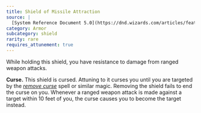 ```yaml
---
title: Shield of Missile Attraction
source: |
  [System Reference Document 5.0](https://dnd.wizards.com/articles/features/systems-reference-document-srd)
category: Armor
subcategory: shield
rarity: rare
requires_attunement: true
---
```


While holding this shield, you have resistance to damage from ranged weapon attacks.

**Curse.** This shield is cursed. Attuning to it curses you until you are targeted by the [*remove curse*](/spells/remove-curse/) spell or similar magic. Removing the shield fails to end the curse on you. Whenever a ranged weapon attack is made against a target within 10 feet of you, the curse causes you to become the target instead.
